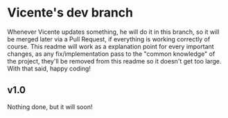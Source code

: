 # Vicente's dev branch

Whenever Vicente updates something, he will do it in this branch, so it will be
merged later via a Pull Request, if everything is working correctly of course. This
readme will work as a explanation point for every important changes, as any
fix/implementation pass to the "common knowledge" of the project, they'll be removed
from this readme so it doesn't get too large. With that said, happy coding!

## v1.0
Nothing done, but it will soon!
